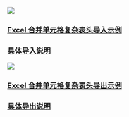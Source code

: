 ![](https://upyun.luckly-mjw.cn/Assets/merged-excel-import-export-demo/001.png)
### [Excel 合并单元格复杂表头导入示例](http://blog.luckly-mjw.cn/tool-show/merged-excel-import-export-demo/import-demo/index.html)
### [具体导入说明](https://github.com/Momo707577045/merged-excel-import-export-demo/tree/master/import-demo)


![](https://upyun.luckly-mjw.cn/Assets/merged-excel-export-demo/000.png)
### [Excel 合并单元格复杂表头导出示例](http://blog.luckly-mjw.cn/tool-show/merged-excel-import-export-demo/export-demo/index.html)
### [具体导出说明](https://github.com/Momo707577045/merged-excel-import-export-demo/tree/master/export-demo)
